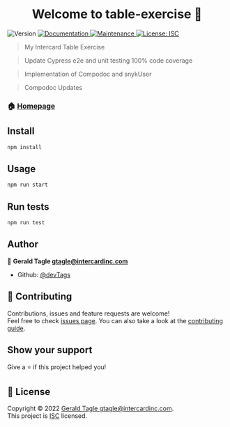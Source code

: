 <h1 align="center">Welcome to table-exercise 👋</h1>
<p>
  <img alt="Version" src="https://img.shields.io/badge/version-1.0.1-blue.svg?cacheSeconds=2592000" />
  <a href="https://github.com/devTags/table-exercise#readme" target="_blank">
    <img alt="Documentation" src="https://img.shields.io/badge/documentation-yes-brightgreen.svg" />
  </a>
  <a href="https://github.com/devTags/table-exercise/graphs/commit-activity" target="_blank">
    <img alt="Maintenance" src="https://img.shields.io/badge/Maintained%3F-yes-green.svg" />
  </a>
  <a href="https://github.com/devTags/table-exercise/blob/master/LICENSE" target="_blank">
    <img alt="License: ISC" src="https://img.shields.io/github/license/devTags/table-exercise" />
  </a>
</p>

> My Intercard Table  Exercise 

> Update Cypress e2e and unit testing 100% code coverage

>Implementation of Compodoc and snykUser 

>Compodoc Updates 


### 🏠 [Homepage](https://github.com/devTags/table-exercise#readme)

## Install

```sh
npm install
```

## Usage

```sh
npm run start
```

## Run tests

```sh
npm run test
```

## Author

👤 **Gerald Tagle <gtagle@intercardinc.com>**

* Github: [@devTags](https://github.com/devTags)

## 🤝 Contributing

Contributions, issues and feature requests are welcome!<br />Feel free to check [issues page](https://github.com/devTags/table-exercise/issues). You can also take a look at the [contributing guide](https://github.com/devTags/table-exercise/blob/master/CONTRIBUTING.md).

## Show your support

Give a ⭐️ if this project helped you!

## 📝 License

Copyright © 2022 [Gerald Tagle <gtagle@intercardinc.com>](https://github.com/devTags).<br />
This project is [ISC](https://github.com/devTags/table-exercise/blob/master/LICENSE) licensed.
